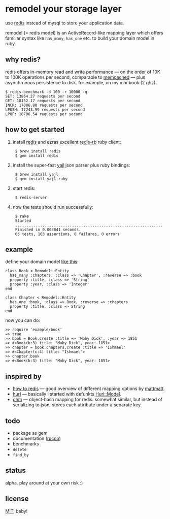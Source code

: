 # remodel your storage layer

use [redis](http://github.com/antirez/redis) instead of mysql to store your application data.

remodel (= redis model) is an ActiveRecord-like mapping layer which offers familiar syntax 
like `has_many`, `has_one` etc. to build your domain model in ruby.


## why redis?

redis offers in-memory read and write performance &mdash; on the order of 10K to 100K 
operations per second, comparable to [memcached](http://memcached.org/) &mdash; plus asynchronous
persistence to disk. for example, on my macbook (2 ghz):

	$ redis-benchmark -d 100 -r 10000 -q
	SET: 13864.27 requests per second
	GET: 18152.17 requests per second
	INCR: 17006.80 requests per second
	LPUSH: 17243.99 requests per second
	LPOP: 18706.54 requests per second



## how to get started

1. install [redis](http://github.com/antirez/redis) and ezras excellent
[redis-rb](http://github.com/ezmobius/redis-rb) ruby client:

		$ brew install redis
		$ gem install redis

2. install the super-fast [yajl](http://github.com/lloyd/yajl) json parser
plus ruby bindings:

		$ brew install yajl
		$ gem install yajl-ruby

3. start redis:

		$ redis-server

4. now the tests should run successfully:

		$ rake
		Started
		.................................................................
		Finished in 0.063041 seconds.
		65 tests, 103 assertions, 0 failures, 0 errors


## example

define your domain model [like this](http://github.com/tlossen/remodel/blob/master/example/book.rb):

	class Book < Remodel::Entity
	  has_many :chapters, :class => 'Chapter', :reverse => :book
	  property :title, :class => 'String'
	  property :year, :class => 'Integer'
	end

	class Chapter < Remodel::Entity
	  has_one :book, :class => Book, :reverse => :chapters
	  property :title, :class => String
	end
	
now you can do:

	>> require 'example/book'
	=> true
	>> book = Book.create :title => 'Moby Dick', :year => 1851
	=> #<Book(b:3) title: "Moby Dick", year: 1851>
	>> chapter = book.chapters.create :title => 'Ishmael'
	=> #<Chapter(c:4) title: "Ishmael">
	>> chapter.book
	=> #<Book(b:3) title: "Moby Dick", year: 1851>


## inspired by

* [how to redis](http://www.paperplanes.de/2009/10/30/how_to_redis.html)
&mdash; good overview of different mapping options by [mattmatt](http://github.com/mattmatt).
* [hurl](http://github.com/defunkt/hurl) &mdash; basically i started with
defunkts [Hurl::Model](http://github.com/defunkt/hurl/blob/master/models/model.rb).
* [ohm](http://github.com/soveran/ohm) &mdash; object-hash mapping for redis. 
somewhat similar, but instead of serializing to json, stores each attribute under a separate key.


## todo

* package as gem
* documentation ([rocco](http://github.com/rtomayko/rocco))
* benchmarks
* `delete`
* `find_by`


## status

alpha. play around at your own risk :)


## license

[MIT](http://github.com/tlossen/remodel/raw/master/LICENSE), baby!